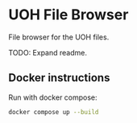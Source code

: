 # UOH File Browser

File browser for the UOH files. 

TODO: Expand readme.

## Docker instructions

Run with docker compose:

```bash
docker compose up --build
```

